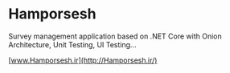 # Hamporsesh
Survey management application based on .NET Core with Onion Architecture, Unit Testing, UI Testing...

[www.Hamporsesh.ir](http://Hamporsesh.ir/)
